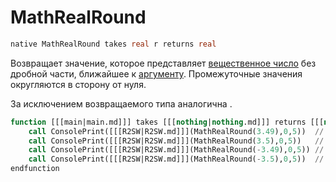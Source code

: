 # MathRealRound

```sql
native MathRealRound takes real r returns real
```

Возвращает значение, которое представляет [вещественное число](real.md) без дробной части, ближайшее
к [аргументу](arguments.md).
Промежуточные значения округляются в сторону от нуля.

За исключением возвращаемого типа аналогична [](MathRound.md).

```sql
function [[[main|main.md]]] takes [[[nothing|nothing.md]]] returns [[[nothing|nothing.md]]]
    call ConsolePrint([[[R2SW|R2SW.md]]](MathRealRound(3.49),0,5))  // 3.00000
    call ConsolePrint([[[R2SW|R2SW.md]]](MathRealRound(3.5),0,5))   // 4.00000
    call ConsolePrint([[[R2SW|R2SW.md]]](MathRealRound(-3.49),0,5)) // -3.00000
    call ConsolePrint([[[R2SW|R2SW.md]]](MathRealRound(-3.5),0,5))  // -4 .00000
endfunction
```